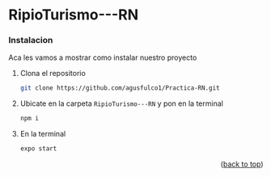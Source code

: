 # RipioTurismo---RN

### Instalacion

Aca les vamos a mostrar como instalar nuestro proyecto

1. Clona el repositorio
   ```sh
   git clone https://github.com/agusfulco1/Practica-RN.git
   ```
2. Ubicate en la carpeta `RipioTurismo---RN` y pon en la terminal
   ```js
   npm i
   ```
3. En la terminal
   ```sh
   expo start
   ```


<p align="right">(<a href="#readme-top">back to top</a>)</p>

